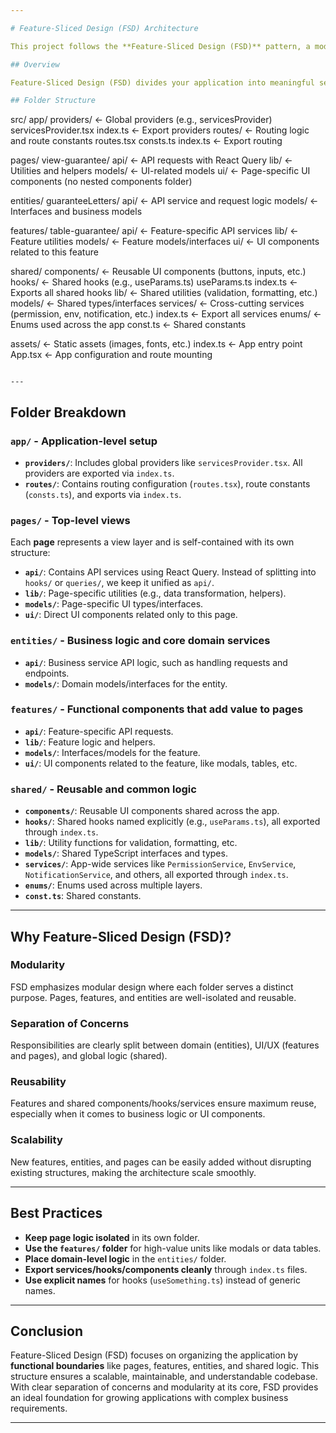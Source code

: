 ```yaml
---

# Feature-Sliced Design (FSD) Architecture

This project follows the **Feature-Sliced Design (FSD)** pattern, a modular architecture pattern aimed at improving scalability, maintainability, and code quality in large applications. In this approach, we organize the application around **pages**, **features**, **entities**, and **shared resources**, ensuring a clear and consistent structure.

## Overview

Feature-Sliced Design (FSD) divides your application into meaningful segments such as **pages**, **features**, **entities**, and **shared**, allowing better modularization, scalability, and separation of concerns.

## Folder Structure

```
src/
  app/
    providers/             ← Global providers (e.g., servicesProvider)
      servicesProvider.tsx
      index.ts             ← Export providers
    routes/                ← Routing logic and route constants
      routes.tsx
      consts.ts
      index.ts             ← Export routing

  pages/
    view-guarantee/
      api/                 ← API requests with React Query
      lib/                 ← Utilities and helpers
      models/              ← UI-related models
      ui/                  ← Page-specific UI components (no nested components folder)

  entities/
    guaranteeLetters/
      api/                 ← API service and request logic
      models/              ← Interfaces and business models

  features/
    table-guarantee/
      api/                 ← Feature-specific API services
      lib/                 ← Feature utilities
      models/              ← Feature models/interfaces
      ui/                  ← UI components related to this feature

  shared/
    components/            ← Reusable UI components (buttons, inputs, etc.)
    hooks/                 ← Shared hooks (e.g., useParams.ts)
      useParams.ts
      index.ts             ← Exports all shared hooks
    lib/                   ← Shared utilities (validation, formatting, etc.)
    models/                ← Shared types/interfaces
    services/              ← Cross-cutting services (permission, env, notification, etc.)
      index.ts             ← Export all services
    enums/                 ← Enums used across the app
    const.ts               ← Shared constants

  assets/                  ← Static assets (images, fonts, etc.)
  index.ts                 ← App entry point
  App.tsx                  ← App configuration and route mounting
```

---
```


## Folder Breakdown

### **`app/`** - Application-level setup
- **`providers/`**: Includes global providers like `servicesProvider.tsx`. All providers are exported via `index.ts`.
- **`routes/`**: Contains routing configuration (`routes.tsx`), route constants (`consts.ts`), and exports via `index.ts`.

### **`pages/`** - Top-level views
Each **page** represents a view layer and is self-contained with its own structure:
- **`api/`**: Contains API services using React Query. Instead of splitting into `hooks/` or `queries/`, we keep it unified as `api/`.
- **`lib/`**: Page-specific utilities (e.g., data transformation, helpers).
- **`models/`**: Page-specific UI types/interfaces.
- **`ui/`**: Direct UI components related only to this page.

### **`entities/`** - Business logic and core domain services
- **`api/`**: Business service API logic, such as handling requests and endpoints.
- **`models/`**: Domain models/interfaces for the entity.

### **`features/`** - Functional components that add value to pages
- **`api/`**: Feature-specific API requests.
- **`lib/`**: Feature logic and helpers.
- **`models/`**: Interfaces/models for the feature.
- **`ui/`**: UI components related to the feature, like modals, tables, etc.

### **`shared/`** - Reusable and common logic
- **`components/`**: Reusable UI components shared across the app.
- **`hooks/`**: Shared hooks named explicitly (e.g., `useParams.ts`), all exported through `index.ts`.
- **`lib/`**: Utility functions for validation, formatting, etc.
- **`models/`**: Shared TypeScript interfaces and types.
- **`services/`**: App-wide services like `PermissionService`, `EnvService`, `NotificationService`, and others, all exported through `index.ts`.
- **`enums/`**: Enums used across multiple layers.
- **`const.ts`**: Shared constants.

---

## Why Feature-Sliced Design (FSD)?

### **Modularity**
FSD emphasizes modular design where each folder serves a distinct purpose. Pages, features, and entities are well-isolated and reusable.

### **Separation of Concerns**
Responsibilities are clearly split between domain (entities), UI/UX (features and pages), and global logic (shared).

### **Reusability**
Features and shared components/hooks/services ensure maximum reuse, especially when it comes to business logic or UI components.

### **Scalability**
New features, entities, and pages can be easily added without disrupting existing structures, making the architecture scale smoothly.

---

## Best Practices

- **Keep page logic isolated** in its own folder.
- **Use the `features/` folder** for high-value units like modals or data tables.
- **Place domain-level logic** in the `entities/` folder.
- **Export services/hooks/components cleanly** through `index.ts` files.
- **Use explicit names** for hooks (`useSomething.ts`) instead of generic names.

---

## Conclusion

Feature-Sliced Design (FSD) focuses on organizing the application by **functional boundaries** like pages, features, entities, and shared logic. This structure ensures a scalable, maintainable, and understandable codebase. With clear separation of concerns and modularity at its core, FSD provides an ideal foundation for growing applications with complex business requirements.

---


